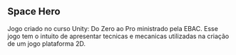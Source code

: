 ## Space Hero

Jogo criado no curso Unity: Do Zero ao Pro ministrado pela EBAC. Esse jogo tem o intuito de apresentar tecnicas e mecanicas utilizadas na criação de um jogo plataforma 2D.
